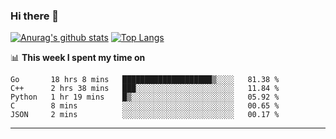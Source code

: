 ### Hi there 👋

<!--
**Yiwen-Chan/Yiwen-Chan** is a ✨ _special_ ✨ repository because its `README.md` (this file) appears on your GitHub profile.

Here are some ideas to get you started:

- 🔭 I’m currently working on ...
- 🌱 I’m currently learning ...
- 👯 I’m looking to collaborate on ...
- 🤔 I’m looking for help with ...
- 💬 Ask me about ...
- 📫 How to reach me: ...
- 😄 Pronouns: ...
- ⚡ Fun fact: ...
-->
[![Anurag's github stats](https://github-readme-stats.vercel.app/api?username=Yiwen-Chan)](https://github.com/anuraghazra/github-readme-stats)
[![Top Langs](https://github-readme-stats.vercel.app/api/top-langs/?username=Yiwen-Chan)](https://github.com/anuraghazra/github-readme-stats)

📊 **This week I spent my time on**
<!--START_SECTION:waka-->
```text
Go       18 hrs 8 mins   ████████████████████▒░░░░   81.38 % 
C++      2 hrs 38 mins   ███░░░░░░░░░░░░░░░░░░░░░░   11.84 % 
Python   1 hr 19 mins    █▒░░░░░░░░░░░░░░░░░░░░░░░   05.92 % 
C        8 mins          ░░░░░░░░░░░░░░░░░░░░░░░░░   00.65 % 
JSON     2 mins          ░░░░░░░░░░░░░░░░░░░░░░░░░   00.17 % 
```
<!--END_SECTION:waka-->

***

